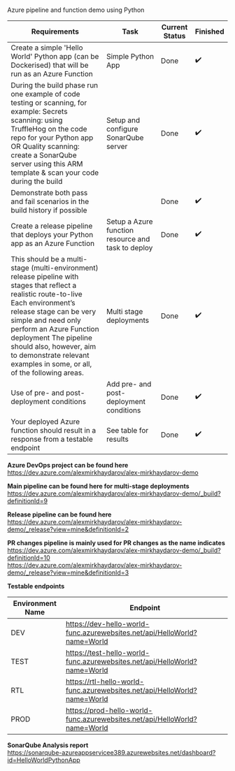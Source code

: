 ####
Azure pipeline and function demo using Python

| Requirements    | Task          | Current Status | Finished | 
|-----------------|---------------|----------------|----------|
|Create a simple 'Hello World' Python app (can be Dockerised) that will be run as an Azure Function | Simple Python App | Done | :heavy_check_mark:
|During the build phase run one example of code testing or scanning, for example: Secrets scanning: using TruffleHog on the code repo for your Python app OR Quality scanning: create a SonarQube server using this ARM template & scan your code during the build | Setup and configure SonarQube server | Done | :heavy_check_mark:
|Demonstrate both pass and fail scenarios in the build history if possible| | Done | :heavy_check_mark:
|Create a release pipeline that deploys your Python app as an Azure Function| Setup a Azure function resource and task to deploy | Done | :heavy_check_mark:
|This should be a multi-stage (multi-environment) release pipeline with stages that reflect a realistic route-to-live Each environment’s release stage can be very simple and need only perform an Azure Function deployment The pipeline should also, however, aim to demonstrate relevant examples in some, or all, of the following areas. | Multi stage deployments | Done | :heavy_check_mark:
|Use of pre- and post-deployment conditions| Add pre- and post-deployment conditions | Done | :heavy_check_mark:
|Your deployed Azure function should result in a response from a testable endpoint| See table for results | Done | :heavy_check_mark:

**Azure DevOps project can be found here**  
https://dev.azure.com/alexmirkhaydarov/alex-mirkhaydarov-demo  

**Main pipeline can be found here for multi-stage deployments**  
https://dev.azure.com/alexmirkhaydarov/alex-mirkhaydarov-demo/_build?definitionId=9  

**Release pipeline can be found here**  
https://dev.azure.com/alexmirkhaydarov/alex-mirkhaydarov-demo/_release?view=mine&definitionId=2  

**PR changes pipeline is mainly used for PR changes as the name indicates**  
https://dev.azure.com/alexmirkhaydarov/alex-mirkhaydarov-demo/_build?definitionId=10  
https://dev.azure.com/alexmirkhaydarov/alex-mirkhaydarov-demo/_release?view=mine&definitionId=3  

**Testable endpoints**

| Environment Name | Endpoint |
|------------------|----------|
| DEV | https://dev-hello-world-func.azurewebsites.net/api/HelloWorld?name=World
| TEST | https://test-hello-world-func.azurewebsites.net/api/HelloWorld?name=World
| RTL | https://rtl-hello-world-func.azurewebsites.net/api/HelloWorld?name=World
| PROD | https://prod-hello-world-func.azurewebsites.net/api/HelloWorld?name=World

**SonarQube Analysis report**  
https://sonarqube-azureappservicee389.azurewebsites.net/dashboard?id=HelloWorldPythonApp  
